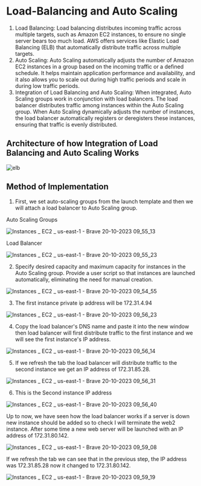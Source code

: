 # Load-Balancing and Auto Scaling
1. Load Balancing:
Load balancing distributes incoming traffic across multiple targets, such as Amazon EC2 instances, to ensure no single server bears too much load. AWS offers services like Elastic Load Balancing (ELB) that automatically distribute traffic across multiple targets.
2. Auto Scaling:
Auto Scaling automatically adjusts the number of Amazon EC2 instances in a group based on the incoming traffic or a defined schedule. It helps maintain application performance and availability, and it also allows you to scale out during high traffic periods and scale in during low traffic periods.
3. Integration of Load Balancing and Auto Scaling:
When integrated, Auto Scaling groups work in conjunction with load balancers. The load balancer distributes traffic among instances within the Auto Scaling group. When Auto Scaling dynamically adjusts the number of instances, the load balancer automatically registers or deregisters these instances, ensuring that traffic is evenly distributed.

## Architecture of how Integration of Load Balancing and Auto Scaling Works

![elb](https://github.com/samanth2012/Load-Balancing/assets/114215621/22bc9125-b372-4e53-862c-28bcfa574bee)

## Method of Implementation
1. First, we set auto-scaling groups from the launch template and then we will attach a load balancer to Auto Scaling group.

Auto Scaling Groups

![Instances _ EC2 _ us-east-1 - Brave 20-10-2023 09_55_13](https://github.com/samanth2012/Load-Balancing/assets/114215621/9df120f4-e787-4d43-86e7-aa1b6a03c271)


Load Balancer

![Instances _ EC2 _ us-east-1 - Brave 20-10-2023 09_55_23](https://github.com/samanth2012/Load-Balancing/assets/114215621/9dc11018-df9a-494c-bf58-144341044735)


2.  Specify desired capacity and maximum capacity for instances in the Auto Scaling group. Provide a user script so that instances are launched automatically, eliminating the need for manual creation.


![Instances _ EC2 _ us-east-1 - Brave 20-10-2023 09_54_55](https://github.com/samanth2012/Load-Balancing/assets/114215621/7eabc959-7a15-4f3a-80c6-dec40fbee201)


3. The first instance private ip address will be 172.31.4.94

![Instances _ EC2 _ us-east-1 - Brave 20-10-2023 09_56_23](https://github.com/samanth2012/Load-Balancing/assets/114215621/3202043c-f03b-4aad-9650-a9de0d06c462)


4. Copy the load balancer's DNS name and paste it into the new window then load balancer will first distribute traffic to the first instance and we will see the first instance's IP address.

![Instances _ EC2 _ us-east-1 - Brave 20-10-2023 09_56_14](https://github.com/samanth2012/Load-Balancing/assets/114215621/dab095b6-f747-4c00-aa4d-cec4229b95ef)


5. If we refresh the tab the load balancer will distribute traffic to the second instance we get an IP address of 172.31.85.28.
 
![Instances _ EC2 _ us-east-1 - Brave 20-10-2023 09_56_31](https://github.com/samanth2012/Load-Balancing/assets/114215621/22c02b54-5335-4679-a6c5-61a0f8b192bd)


6. This is the Second instance IP address
   
![Instances _ EC2 _ us-east-1 - Brave 20-10-2023 09_56_40](https://github.com/samanth2012/Load-Balancing/assets/114215621/98f68a28-137d-418b-a1ef-a9a546515a34)

Up to now, we have seen how the load balancer works if a server is down new instance should be added so to check I will terminate the web2 instance. After some time a new web server will be launched with an IP address of 172.31.80.142.

![Instances _ EC2 _ us-east-1 - Brave 20-10-2023 09_59_08](https://github.com/samanth2012/Load-Balancing/assets/114215621/ce6718f5-c31e-46a4-83f5-0e7d835809c1)


If we refresh the tab we can see that in the previous step, the IP address was 172.31.85.28 now it changed to 172.31.80.142.


![Instances _ EC2 _ us-east-1 - Brave 20-10-2023 09_59_19](https://github.com/samanth2012/Load-Balancing/assets/114215621/01233e3d-4662-4485-80e8-c479f44fca72)
